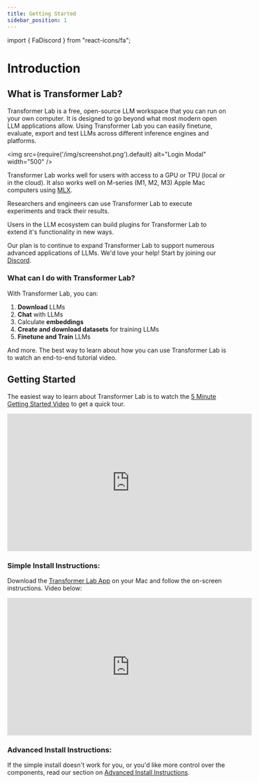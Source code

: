 ```yaml
---
title: Getting Started
sidebar_position: 1
---
```


import { FaDiscord } from "react-icons/fa";

# Introduction

## What is Transformer Lab?

<!-- <img src={require('/img/flask.png').default} alt="Login Modal" width="80" /> -->

Transformer Lab is a free, open-source LLM workspace that you can run on your own computer. It is designed to go beyond what most modern open LLM applications allow. Using Transformer Lab you can easily finetune, evaluate, export and test LLMs across different inference engines and platforms.

<img src={require('/img/screenshot.png').default} alt="Login Modal" width="500" />

Transformer Lab works well for users with access to a GPU or TPU (local or in the cloud). It also works well on M-series (M1, M2, M3) Apple Mac computers using <a href="https://github.com/ml-explore/mlx">MLX</a>.

Researchers and engineers can use Transformer Lab to execute experiments and track their results.

Users in the LLM ecosystem can build plugins for Transformer Lab to extend it's functionality in new ways.

Our plan is to continue to expand Transformer Lab to support numerous advanced applications of LLMs. We'd love your help! Start by joining our <a href="https://discord.com/invite/transformerlab"><FaDiscord/> Discord</a>.

### What can I do with Transformer Lab?

With Transformer Lab, you can:

1. **Download** LLMs
2. **Chat** with LLMs
3. Calculate **embeddings**
4. **Create and download datasets** for training LLMs
5. **Finetune and Train** LLMs

And more. The best way to learn about how you can use Transformer Lab is to watch an end-to-end tutorial video.

## Getting Started

The easiest way to learn about Transformer Lab is to watch the [5 Minute Getting Started Video](https://youtu.be/S-Ea5XAztPA) to get a quick tour.

<iframe width="560" height="315" src="https://www.youtube.com/embed/S-Ea5XAztPA?si=5OrDiZSQF74UN-za" title="YouTube video player" frameborder="0" allow="accelerometer; autoplay; clipboard-write; encrypted-media; gyroscope; picture-in-picture; web-share" allowfullscreen></iframe>

### Simple Install Instructions:

Download the [Transformer Lab App](http://transformerlab.ai) on your Mac and follow the on-screen instructions. Video below:

<iframe width="560" height="315" src="https://www.youtube.com/embed/SEYpvEOQ-Vw?si=eUYIzKR7rTZFLGVQ&cc_load_policy=1" title="YouTube video player" frameborder="0" allow="accelerometer; autoplay; clipboard-write; encrypted-media; gyroscope; picture-in-picture; web-share" allowfullscreen></iframe>

### Advanced Install Instructions:

If the simple install doesn't work for you, or you'd like more control over the components, read our section on [Advanced Install Instructions](./advanced-install.md).
